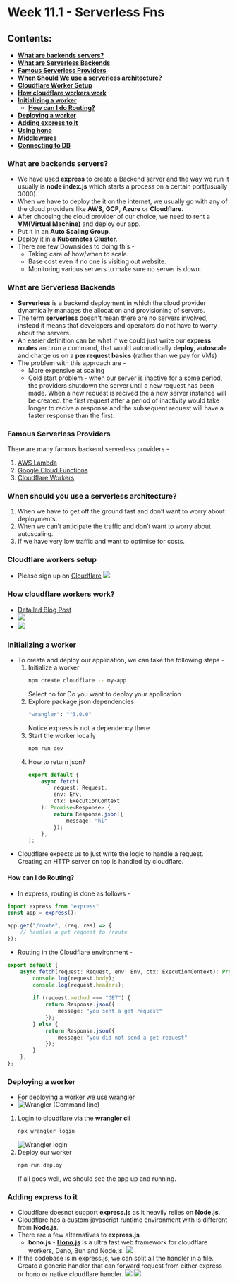 # Week 11.1 - Serverless Fns

## Contents:
- [**What are backends servers?**](#what-are-backends-servers)
- [**What are Serverless Backends**](#what-are-serverless-backends)
- [**Famous Serverless Providers**](#famous-serverless-providers)
- [**When Should We use a serverless architecture?**](#when-should-you-use-a-serverless-architecture)
- [**Cloudflare Worker Setup**](#cloudflare-workers-setup)
- [**How cloudflare workers work**](#how-cloudflare-workers-work)
- [**Initializing a worker**](#initializing-a-worker)
    - [**How can I do Routing?**](#how-can-i-do-routing)
- [**Deploying a worker**](#deploying-a-worker)
- [**Adding express to it**]()
- [**Using hono**]()
- [**Middlewares**]()
- [**Connecting to DB**]() 

### What are backends servers?
- We have used **express** to create a Backend server and the way we run it usually is **node index.js** which starts a process on a certain port(usually 3000).
- When we have to deploy the it on the internet, we usually go with any of the cloud providers like **AWS**, **GCP**, **Azure** or **Cloudflare**.
- After choosing the cloud provider of our choice, we need to rent a **VM(Virtual Machine)** and deploy our app.
- Put it in an **Auto Scaling Group**.
- Deploy it in a **Kubernetes Cluster**.
- There are few Downsides to doing this - 
    - Taking care of how/when to scale.
    - Base cost even if no one is visiting out website.
    - Monitoring various servers to make sure no server is down.

### What are Serverless Backends
- **Serverless** is a backend deployment in which the cloud provider dynamically manages the allocation and provisioning of servers. 
- The term **serverless** doesn't mean there are no servers involved, instead it means that developers and operators do not have to worry about the servers.
- An easier definition can be what if we could just write our **express routes** and run a command, that would automatically **deploy**, **autoscale** and charge us on a **per request basics** (rather than we pay for VMs)
- The problem with this approach are - 
    - More expensive at scaling
    - Cold start problem - when our server is inactive for a some period, the providers shutdown the server until a new request has been made. When a new request is recived the a new server instance will be created. the first request after a period of inactivity would take longer to recive a response and the subsequent request will have a faster response than the first.

### Famous Serverless Providers
There are many famous backend serverless providers - 
1. [AWS Lambda](https://aws.amazon.com/pm/lambda/)
2. [Google Cloud Functions](https://firebase.google.com/docs/functions)
3. [Cloudflare Workers](https://workers.cloudflare.com/)

### When should you use a serverless architecture?
1. When we have to get off the ground fast and don’t want to worry about deployments.
2. When we can’t anticipate the traffic and don’t want to worry about autoscaling.
3. If we have very low traffic and want to optimise for costs.

### Cloudflare workers setup
- Please sign up on [Cloudflare](https://cloudflare.com/)
![](images/cloudflare-signup.jpg)

### How cloudflare workers work?
- [Detailed Blog Post](https://developers.cloudflare.com/workers/reference/how-workers-works/#:~:text=Though%20Cloudflare%20Workers%20behave%20similarly,used%20by%20Chromium%20and%20Node)
- ![](images/how-cloudflare-works.jpg)
- ![](images/isolates.jpg)

### Initializing a worker
- To create and deploy our application, we can take the following steps -
    1. Initialize a worker
        ```bash
        npm create cloudflare -- my-app
        ```
        Select no for Do you want to deploy your application
    2. Explore package.json dependencies
        ```bash
        "wrangler": "^3.0.0"
        ```
        Notice express is not a dependency there
    3. Start the worker locally
        ```bash
        npm run dev
        ```
    4. How to return json?
        ```ts
        export default {
            async fetch(
                request: Request, 
                env: Env, 
                ctx: ExecutionContext
            ): Promise<Response> {
                return Response.json({
                    message: "hi"
                });
            },
        };
        ```
- Cloudflare expects us to just write the logic to handle a request. Creating an HTTP server on top is handled by cloudflare.

#### How can I do Routing?
- In express, routing is done as follows - 
```js
import express from "express"
const app = express();

app.get("/route", (req, res) => {
	// handles a get request to /route
});
```
- Routing in the Cloudflare environment -
```ts
export default {
	async fetch(request: Request, env: Env, ctx: ExecutionContext): Promise<Response> {
		console.log(request.body);
		console.log(request.headers);
		
		if (request.method === "GET") {
			return Response.json({
				message: "you sent a get request"
			});
		} else {
			return Response.json({
				message: "you did not send a get request"
			});
		}
	},
};
```

### Deploying a worker
- For deploying a worker we use [wrangler]( https://developers.cloudflare.com/workers/wrangler/)
- ![Wrangler (Command line)](images/wrangler-cli.jpg)
1. Login to cloudflare via the **wrangler cli**
    ```bash
    npx wrangler login
    ```
    ![Wrangler login](images/wrangler-login.jpg)
2. Deploy our worker
    ```bash
    npm run deploy
    ```
    If all goes well, we should see the app up and running.

### Adding express to it
- Cloudflare doesnot support **express.js** as it heavily relies on **Node.js**.
- Cloudflare has a custom javascript runtime environment with is different from **Node.js**.
- There are a few alternatives to **express.js**
    - **hono.js** - [**Hono.js**](https://github.com/honojs/hono) is a ultra fast web framework for cloudflare workers, Deno, Bun and Node.js.
    ![](images/hono-alternative-to-express.jpg)
- If the codebase is in express.js, we can split all the handler in a file. Create a generic handler that can forward request from either express or hono or native cloudflare handler.
![](images/split-handler.jpg)
![](images/express-to-cloudflare-routes.jpg)